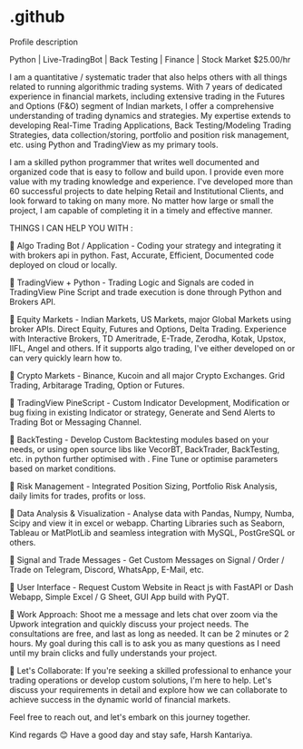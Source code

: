 # .github

Profile description

Python | Live-TradingBot | Back Testing | Finance | Stock Market
$25.00/hr

I am a quantitative / systematic trader that also helps others with all things related to running algorithmic trading systems. With 7 years of dedicated experience in financial markets, including extensive trading in the Futures and Options (F&O) segment of Indian markets, I offer a comprehensive understanding of trading dynamics and strategies. My expertise extends to developing Real-Time Trading Applications, Back Testing/Modeling Trading Strategies, data collection/storing, portfolio and position risk management, etc. using Python and TradingView as my primary tools.

I am a skilled python programmer that writes well documented and organized code that is easy to follow and build upon. I provide even more value with my trading knowledge and experience. I've developed more than 60 successful projects to date helping Retail and Institutional Clients, and look forward to taking on many more. No matter how large or small the project, I am capable of completing it in a timely and effective manner.

THINGS I CAN HELP YOU WITH :

🌟 Algo Trading Bot / Application - Coding your strategy and integrating it with brokers api in python. Fast, Accurate, Efficient, Documented code deployed on cloud or locally.

🌟 TradingView + Python - Trading Logic and Signals are coded in TradingView Pine Script and trade execution is done through Python and Brokers API.

🌟 Equity Markets - Indian Markets, US Markets, major Global Markets using broker APIs. Direct Equity, Futures and Options, Delta Trading. Experience with Interactive Brokers, TD Ameritrade, E-Trade, Zerodha, Kotak, Upstox, IIFL, Angel and others. If it supports algo trading, I've either developed on or can very quickly learn how to.

🌟 Crypto Markets - Binance, Kucoin and all major Crypto Exchanges. Grid Trading, Arbitarage Trading, Option or Futures.

🌟 TradingView PineScript - Custom Indicator Development, Modification or bug fixing in existing Indicator or strategy, Generate and Send Alerts to Trading Bot or Messaging Channel.

🌟 BackTesting - Develop Custom Backtesting modules based on your needs, or using open source libs like VecorBT, BackTrader, BackTesting, etc. in python further optimised with . Fine Tune or optimise parameters based on market conditions.

🌟 Risk Management - Integrated Position Sizing, Portfolio Risk Analysis, daily limits for trades, profits or loss.

🌟 Data Analysis & Visualization - Analyse data with Pandas, Numpy, Numba, Scipy and view it in excel or webapp. Charting Libraries such as Seaborn, Tableau or MatPlotLib and seamless integration with MySQL, PostGreSQL or others.

🌟 Signal and Trade Messages - Get Custom Messages on Signal / Order / Trade on Telegram, Discord, WhatsApp, E-Mail, etc.

🌟 User Interface - Request Custom Website in React js with FastAPI or Dash Webapp, Simple Excel / G Sheet, GUI App build with PyQT.

💼 Work Approach:
Shoot me a message and lets chat over zoom via the Upwork integration and quickly discuss your project needs. The consultations are free, and last as long as needed. It can be 2 minutes or 2 hours. My goal during this call is to ask you as many questions as I need until my brain clicks and fully understands your project.

🤝 Let's Collaborate:
If you're seeking a skilled professional to enhance your trading operations or develop custom solutions, I'm here to help. Let's discuss your requirements in detail and explore how we can collaborate to achieve success in the dynamic world of financial markets.

Feel free to reach out, and let's embark on this journey together.

Kind regards 😊
Have a good day and stay safe,
Harsh Kantariya.

